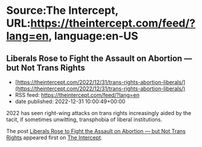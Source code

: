 # Source:The Intercept, URL:https://theintercept.com/feed/?lang=en, language:en-US

## Liberals Rose to Fight the Assault on Abortion — but Not Trans Rights
 - [https://theintercept.com/2022/12/31/trans-rights-abortion-liberals/](https://theintercept.com/2022/12/31/trans-rights-abortion-liberals/)
 - RSS feed: https://theintercept.com/feed/?lang=en
 - date published: 2022-12-31 10:00:49+00:00

<p>2022 has seen right-wing attacks on trans rights increasingly aided by the tacit, if sometimes unwitting, transphobia of liberal institutions.</p>
<p>The post <a href="https://theintercept.com/2022/12/31/trans-rights-abortion-liberals/" rel="nofollow">Liberals Rose to Fight the Assault on Abortion — but Not Trans Rights</a> appeared first on <a href="https://theintercept.com" rel="nofollow">The Intercept</a>.</p>

